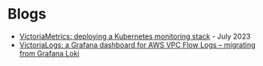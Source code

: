 # Blogs
- [VictoriaMetrics: deploying a Kubernetes monitoring stack](https://rtfm.co.ua/en/victoriametrics-deploying-a-kubernetes-monitoring-stack/) - July 2023
- [VictoriaLogs: a Grafana dashboard for AWS VPC Flow Logs – migrating from Grafana Loki](https://rtfm.co.ua/en/victorialogs-a-grafana-dashboard-for-aws-vpc-flow-logs-migrating-from-grafana-loki/)

